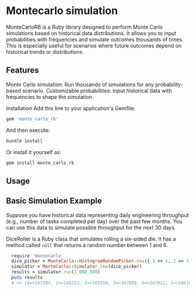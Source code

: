 # Montecarlo simulation

MonteCarloRB is a Ruby library designed to perform Monte Carlo simulations based on historical data distributions. It allows you to input probabilities with frequencies and simulate outcomes thousands of times. This is especially useful for scenarios where future outcomes depend on historical trends or distributions.

## Features

Monte Carlo simulation: Run thousands of simulations for any probability-based scenario.
Customizable probabilities: Input historical data with frequencies to shape the simulation.

Installation
Add this line to your application's Gemfile:

```ruby
gem 'monte_carlo_rb'
```

And then execute:

```bash
bundle install
```

Or install it yourself as:

```ruby
gem install monte_carlo_rb
```

## Usage

## Basic Simulation Example

Suppose you have historical data representing daily engineering throughput (e.g., number of tasks completed per day) over the past few months. You can use this data to simulate possible throughput for the next 30 days.

DiceRoller is a Ruby class that simulates rolling a six-sided die. It has a method called `roll` that returns a random number between 1 and 6.

```ruby
  require 'montecarlo'
  dice_picker = MonteCarlo::HistogramRandomPicker.new({ 1 => 1, 2 => 1, 3 => 1, 4 => 1, 5 => 1, 6 => 1 })
  simulator = MonteCarlo::Simulator.new(dice_picker)
  results = simulator.run(1_000_000)
  puts results
  # => {4=>167583, 2=>166213, 5=>165950, 3=>167050, 6=>167021, 1=>166183}
```
